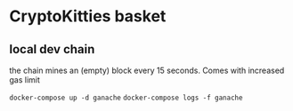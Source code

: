 # CryptoKitties basket

## local dev chain

the chain mines an (empty) block every 15 seconds. Comes with increased gas limit

`docker-compose up -d ganache`
`docker-compose logs -f ganache`
